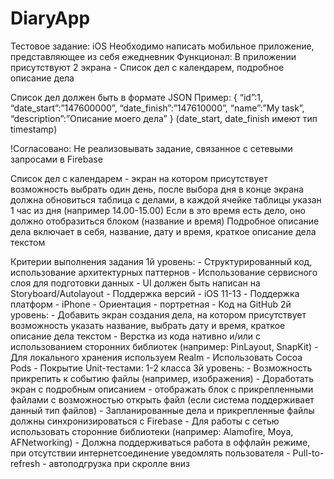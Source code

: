 # DiaryApp
Тестовое задание: iOS
  Необходимо написать мобильное приложение, представляющее из себя ежедневник
  Функционал: В приложении присутствуют 2 экрана - Список дел с календарем, подробное описание дела

Список дел должен быть в формате JSON
Пример:
{
 “id”:1,
 “date_start”:”147600000”,
“date_finish”:”147610000”,
 “name”:”My task”,
 “description”:”Описание моего дела”
} (date_start, date_finish имеют тип timestamp)

!Согласовано: Не реализовывать задание, связанное с сетевыми запросами в Firebase 

Список дел с календарем - экран на котором присутствует возможность выбрать один день, после выбора дня в конце экрана должна обновиться таблица с делами, в каждой ячейке таблицы указан 1 час из дня (например 14.00-15.00)
Если в это время есть дело, оно должно отобразиться блоком (название и время)
Подробное описание дела включает в себя, название, дату и время, краткое описание дела текстом

Критерии выполнения задания
1й уровень:
    - Структурированный код, использование архитектурных паттернов
    - Использование сервисного слоя для подготовки данных
    - UI должен быть написан на Storyboard/Autolayout
    - Поддержка версий - iOS 11-13
    - Поддержка платформ - iPhone
    - Ориентация - портретная
    - Код на GitHub
2й уровень:
    - Добавить экран создания дела, на котором присутствует возможность указать
    название, выбрать дату и время, краткое описание дела текстом
    - Верстка из кода нативно и/или с использованием сторонних библиотек
    (например: PinLayout, SnapKit)
    - Для локального хранения используем Realm 
    - Использовать Cocoa Pods
    - Покрытие Unit-тестами: 1-2 класса
3й уровень:
    - Возможность прикрепить к событию файлы (например, изображения)
    - Доработать экран с подробным описанием - отображать блок с
    прикрепленными файлами с возможностью открыть файл (если система
    поддерживает данный тип файлов)
    - Запланированные дела и прикрепленные файлы должны синхронизироваться
    с Firebase
    - Для работы с сетью использовать сторонние библиотеки (например: Alamofire,
    Moya, AFNetworking)
    - Должна поддерживаться работа в оффлайн режиме, при отсутствии интернетсоединение уведомлять пользователя
    - Pull-to-refresh - автоподгрузка при скролле вниз
